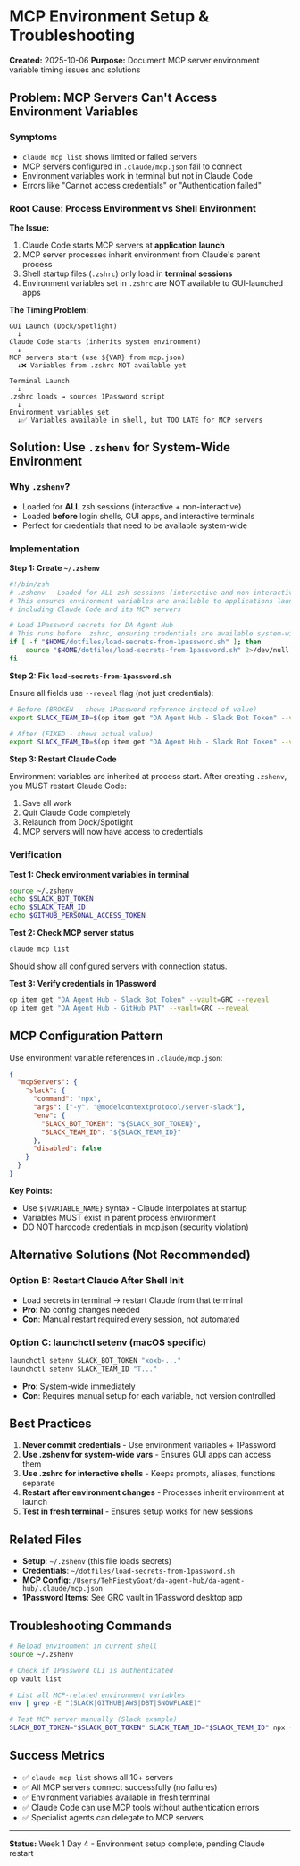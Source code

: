 # MCP Environment Setup & Troubleshooting

**Created:** 2025-10-06
**Purpose:** Document MCP server environment variable timing issues and solutions

## Problem: MCP Servers Can't Access Environment Variables

### Symptoms
- `claude mcp list` shows limited or failed servers
- MCP servers configured in `.claude/mcp.json` fail to connect
- Environment variables work in terminal but not in Claude Code
- Errors like "Cannot access credentials" or "Authentication failed"

### Root Cause: Process Environment vs Shell Environment

**The Issue:**
1. Claude Code starts MCP servers at **application launch**
2. MCP server processes inherit environment from Claude's parent process
3. Shell startup files (`.zshrc`) only load in **terminal sessions**
4. Environment variables set in `.zshrc` are NOT available to GUI-launched apps

**The Timing Problem:**
```
GUI Launch (Dock/Spotlight)
  ↓
Claude Code starts (inherits system environment)
  ↓
MCP servers start (use ${VAR} from mcp.json)
  ↓❌ Variables from .zshrc NOT available yet

Terminal Launch
  ↓
.zshrc loads → sources 1Password script
  ↓
Environment variables set
  ↓✅ Variables available in shell, but TOO LATE for MCP servers
```

## Solution: Use `.zshenv` for System-Wide Environment

### Why `.zshenv`?
- Loaded for **ALL** zsh sessions (interactive + non-interactive)
- Loaded **before** login shells, GUI apps, and interactive terminals
- Perfect for credentials that need to be available system-wide

### Implementation

**Step 1: Create `~/.zshenv`**
```bash
#!/bin/zsh
# .zshenv - Loaded for ALL zsh sessions (interactive and non-interactive)
# This ensures environment variables are available to applications launched from GUI (Dock, Spotlight)
# including Claude Code and its MCP servers

# Load 1Password secrets for DA Agent Hub
# This runs before .zshrc, ensuring credentials are available system-wide
if [ -f "$HOME/dotfiles/load-secrets-from-1password.sh" ]; then
    source "$HOME/dotfiles/load-secrets-from-1password.sh" 2>/dev/null
fi
```

**Step 2: Fix `load-secrets-from-1password.sh`**

Ensure all fields use `--reveal` flag (not just credentials):
```bash
# Before (BROKEN - shows 1Password reference instead of value)
export SLACK_TEAM_ID=$(op item get "DA Agent Hub - Slack Bot Token" --vault="$VAULT" --fields label=team_id 2>/dev/null || echo "")

# After (FIXED - shows actual value)
export SLACK_TEAM_ID=$(op item get "DA Agent Hub - Slack Bot Token" --vault="$VAULT" --fields label=team_id --reveal 2>/dev/null || echo "")
```

**Step 3: Restart Claude Code**

Environment variables are inherited at process start. After creating `.zshenv`, you MUST restart Claude Code:
1. Save all work
2. Quit Claude Code completely
3. Relaunch from Dock/Spotlight
4. MCP servers will now have access to credentials

### Verification

**Test 1: Check environment variables in terminal**
```bash
source ~/.zshenv
echo $SLACK_BOT_TOKEN
echo $SLACK_TEAM_ID
echo $GITHUB_PERSONAL_ACCESS_TOKEN
```

**Test 2: Check MCP server status**
```bash
claude mcp list
```

Should show all configured servers with connection status.

**Test 3: Verify credentials in 1Password**
```bash
op item get "DA Agent Hub - Slack Bot Token" --vault=GRC --reveal
op item get "DA Agent Hub - GitHub PAT" --vault=GRC --reveal
```

## MCP Configuration Pattern

Use environment variable references in `.claude/mcp.json`:
```json
{
  "mcpServers": {
    "slack": {
      "command": "npx",
      "args": ["-y", "@modelcontextprotocol/server-slack"],
      "env": {
        "SLACK_BOT_TOKEN": "${SLACK_BOT_TOKEN}",
        "SLACK_TEAM_ID": "${SLACK_TEAM_ID}"
      },
      "disabled": false
    }
  }
}
```

**Key Points:**
- Use `${VARIABLE_NAME}` syntax - Claude interpolates at startup
- Variables MUST exist in parent process environment
- DO NOT hardcode credentials in mcp.json (security violation)

## Alternative Solutions (Not Recommended)

### Option B: Restart Claude After Shell Init
- Load secrets in terminal → restart Claude from that terminal
- **Pro**: No config changes needed
- **Con**: Manual restart required every session, not automated

### Option C: launchctl setenv (macOS specific)
```bash
launchctl setenv SLACK_BOT_TOKEN "xoxb-..."
launchctl setenv SLACK_TEAM_ID "T..."
```
- **Pro**: System-wide immediately
- **Con**: Requires manual setup for each variable, not version controlled

## Best Practices

1. **Never commit credentials** - Use environment variables + 1Password
2. **Use .zshenv for system-wide vars** - Ensures GUI apps can access them
3. **Use .zshrc for interactive shells** - Keeps prompts, aliases, functions separate
4. **Restart after environment changes** - Processes inherit environment at launch
5. **Test in fresh terminal** - Ensures setup works for new sessions

## Related Files
- **Setup**: `~/.zshenv` (this file loads secrets)
- **Credentials**: `~/dotfiles/load-secrets-from-1password.sh`
- **MCP Config**: `/Users/TehFiestyGoat/da-agent-hub/da-agent-hub/.claude/mcp.json`
- **1Password Items**: See GRC vault in 1Password desktop app

## Troubleshooting Commands

```bash
# Reload environment in current shell
source ~/.zshenv

# Check if 1Password CLI is authenticated
op vault list

# List all MCP-related environment variables
env | grep -E "(SLACK|GITHUB|AWS|DBT|SNOWFLAKE)"

# Test MCP server manually (Slack example)
SLACK_BOT_TOKEN="$SLACK_BOT_TOKEN" SLACK_TEAM_ID="$SLACK_TEAM_ID" npx -y @modelcontextprotocol/server-slack
```

## Success Metrics
- ✅ `claude mcp list` shows all 10+ servers
- ✅ All MCP servers connect successfully (no failures)
- ✅ Environment variables available in fresh terminal
- ✅ Claude Code can use MCP tools without authentication errors
- ✅ Specialist agents can delegate to MCP servers

---

**Status:** Week 1 Day 4 - Environment setup complete, pending Claude restart
